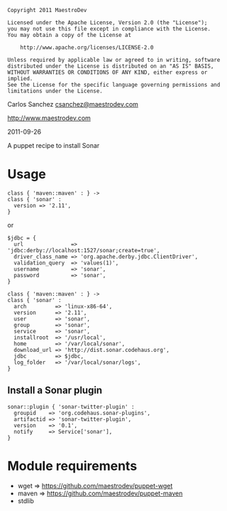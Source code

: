 ```
Copyright 2011 MaestroDev

Licensed under the Apache License, Version 2.0 (the "License");
you may not use this file except in compliance with the License.
You may obtain a copy of the License at

    http://www.apache.org/licenses/LICENSE-2.0

Unless required by applicable law or agreed to in writing, software
distributed under the License is distributed on an "AS IS" BASIS,
WITHOUT WARRANTIES OR CONDITIONS OF ANY KIND, either express or implied.
See the License for the specific language governing permissions and
limitations under the License.
```

Carlos Sanchez <csanchez@maestrodev.com>

http://www.maestrodev.com

2011-09-26

A puppet recipe to install Sonar


Usage
=====

```
class { 'maven::maven' : } ->
class { 'sonar' :
  version => '2.11',
}
```

or

```
$jdbc = {
  url               => 'jdbc:derby://localhost:1527/sonar;create=true',
  driver_class_name => 'org.apache.derby.jdbc.ClientDriver',
  validation_query  => 'values(1)',
  username          => 'sonar',
  password          => 'sonar',
}

class { 'maven::maven' : } ->
class { 'sonar' :
  arch         => 'linux-x86-64',
  version      => '2.11',
  user         => 'sonar',
  group        => 'sonar',
  service      => 'sonar',
  installroot  => '/usr/local',
  home         => '/var/local/sonar',
  download_url => 'http://dist.sonar.codehaus.org',
  jdbc         => $jdbc,
  log_folder   => '/var/local/sonar/logs',
}
```

## Install a Sonar plugin

```
sonar::plugin { 'sonar-twitter-plugin' :
  groupid    => 'org.codehaus.sonar-plugins',
  artifactid => 'sonar-twitter-plugin',
  version    => '0.1',
  notify     => Service['sonar'],
}
```

Module requirements
===================
* wget => https://github.com/maestrodev/puppet-wget
* maven => https://github.com/maestrodev/puppet-maven
* stdlib
